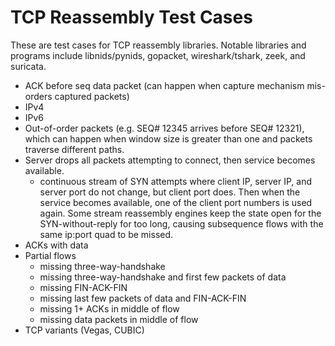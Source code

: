 TCP Reassembly Test Cases
=========================

These are test cases for TCP reassembly libraries.  Notable libraries and programs include libnids/pynids, gopacket, wireshark/tshark, zeek, and suricata.

- ACK before seq data packet (can happen when capture mechanism mis-orders captured packets)
- IPv4
- IPv6
- Out-of-order packets (e.g. SEQ# 12345 arrives before SEQ# 12321), which can happen when window size is greater than one and packets traverse different paths.
- Server drops all packets attempting to connect, then service becomes available.
    - continuous stream of SYN attempts where client IP, server IP, and server port do not change, but client port does.  Then when the service becomes available, one of the client port numbers is used again.  Some stream reassembly engines keep the state open for the SYN-without-reply for too long, causing subsequence flows with the same ip:port quad to be missed.
- ACKs with data
- Partial flows
    - missing three-way-handshake
    - missing three-way-handshake and first few packets of data
    - missing FIN-ACK-FIN
    - missing last few packets of data and FIN-ACK-FIN
    - missing 1+ ACKs in middle of flow
    - missing data packets in middle of flow
- TCP variants (Vegas, CUBIC)
